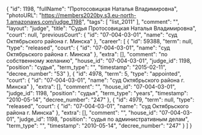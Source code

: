 {
    "id": 1198,
    "fullName": "Протосовицкая Наталья Владимировна",
    "photoURL": "https://members2020by.s3.eu-north-1.amazonaws.com/judge_1198",
    "tags": [
        "list_2011"
    ],
    "comment": "",
    "layout": "judge",
    "title": "Судья Протосовицкая Наталья Владимировна",
    "court": null,
    "previousCourt": {
        "id": "07-004-03-01",
        "name": "суд Октябрьского района г. Минска"
    },
    "career": [
        {
            "id": 59388,
            "term": null,
            "type": "released",
            "court": {
                "id": "07-004-03-01",
                "name": "суд Октябрьского района г. Минска"
            },
            "extra": [],
            "comment": "по собственному желанию",
            "house_id": "07-004-03-01",
            "judge_id": 1198,
            "position": "судья",
            "term_type": "",
            "timestamp": "2015-02-11",
            "decree_number": "53"
        },
        {
            "id": 4978,
            "term": 5,
            "type": "appointed",
            "court": {
                "id": "07-004-03-01",
                "name": "суд Октябрьского района г. Минска"
            },
            "extra": [],
            "comment": "",
            "house_id": "07-004-03-01",
            "judge_id": 1198,
            "position": "судья",
            "term_type": "years",
            "timestamp": "2010-05-14",
            "decree_number": "247"
        },
        {
            "id": 4979,
            "term": null,
            "type": "released",
            "court": {
                "id": "07-004-03-01",
                "name": "суд Октябрьского района г. Минска"
            },
            "extra": [],
            "comment": "",
            "house_id": "07-004-03-01",
            "judge_id": 1198,
            "position": "судья по административным делам",
            "term_type": "",
            "timestamp": "2010-05-14",
            "decree_number": "247"
        }
    ]
}